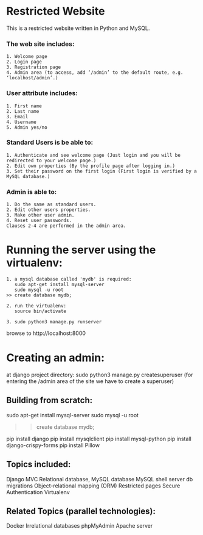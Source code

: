 # Restricted Website
This is a restricted website written in Python and MySQL.

### The web site includes:
```
1. Welcome page
2. Login page
3. Registration page
4. Admin area (to access, add ‘/admin’ to the default route, e.g. ‘localhost/admin’.)
```

### User attribute includes:
```
1. First name
2. Last name
3. Email
4. Username
5. Admin yes/no
```

### Standard Users is be able to: 
```
1. Authenticate and see welcome page (Just login and you will be redirected to your welcome page.)
2. Edit own properties (By the profile page after logging in.)
3. Set their password on the first login (First login is verified by a MySQL database.)
```

### Admin is able to:
```
1. Do the same as standard users.
2. Edit other users properties.
3. Make other user admin.
4. Reset user passwords.
Clauses 2-4 are performed in the admin area.
```

# Running the server using the virtualenv:
```
1. a mysql database called 'mydb' is required:
   sudo apt-get install mysql-server
   sudo mysql -u root
>> create database mydb;

2. run the virtualenv:
   source bin/activate

3. sudo python3 manage.py runserver
```
browse to http://localhost:8000

# Creating an admin:
at django project directory:
sudo python3 manage.py createsuperuser
(for entering the /admin area of the site we have to create a superuser)

## Building from scratch:
sudo apt-get install mysql-server
sudo mysql -u root
>> create database mydb;

pip install django
pip install mysqlclient
pip install mysql-python
pip install django-crispy-forms
pip install Pillow

## Topics included:
Django
MVC
Relational database, MySQL database
MySQL shell server
db migrations
Object-relational mapping (ORM)
Restricted pages
Secure Authentication
Virtualenv

## Related Topics (parallel technologies):
Docker
Irrelational databases
phpMyAdmin
Apache server

